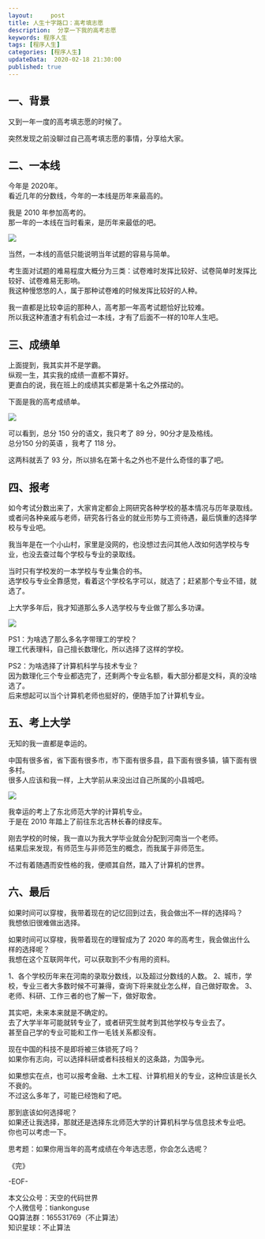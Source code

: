 ```yaml
---   
layout:     post  
title: 人生十字路口：高考填志愿  
description:  分享一下我的高考志愿   
keywords: 程序人生  
tags: [程序人生]    
categories: [程序人生]  
updateData:  2020-02-18 21:30:00  
published: true  
---  
```




## 一、背景  


又到一年一度的高考填志愿的时候了。  


突然发现之前没聊过自己高考填志愿的事情，分享给大家。  


## 二、一本线


今年是 2020年。  
看近几年的分数线，今年的一本线是历年来最高的。  


我是 2010 年参加高考的。  
那一年的一本线在当时看来，是历年来最低的吧。  


![](http://res.tiankonguse.com/images/2020/07/26/001.png)  



当然，一本线的高低只能说明当年试题的容易与简单。  


考生面对试题的难易程度大概分为三类：试卷难时发挥比较好、试卷简单时发挥比较好、试卷难易无影响。  
我这种慢悠悠的人，属于那种试卷难的时候发挥比较好的人种。  


我一直都是比较幸运的那种人，高考那一年高考试题恰好比较难。  
所以我这种渣渣才有机会过一本线，才有了后面不一样的10年人生吧。  


## 三、成绩单  


上面提到，我其实并不是学霸。  
纵观一生，其实我的成绩一直都不算好。  
更直白的说，我在班上的成绩其实都是第十名之外摆动的。  


下面是我的高考成绩单。  


![](http://res.tiankonguse.com/images/2020/07/26/002.png)  


可以看到，总分 150 分的语文，我只考了 89 分，90分才是及格线。  
总分150 分的英语 ，我考了 118 分。  


这两科就丢了 93 分，所以排名在第十名之外也不是什么奇怪的事了吧。  



## 四、报考  


如今考试分数出来了，大家肯定都会上网研究各种学校的基本情况与历年录取线。  
或者问各种亲戚与老师，研究各行各业的就业形势与工资待遇，最后慎重的选择学校与专业吧。  


我当年是在一个小山村，家里是没网的，也没想过去问其他人改如何选学校与专业，也没去查过每个学校与专业的录取线。  


当时只有学校发的一本学校与专业集合的书。  
选学校与专业全靠感觉，看着这个学校名字可以，就选了；赶紧那个专业不错，就选了。  


上大学多年后，我才知道那么多人选学校与专业做了那么多功课。  



![](http://res.tiankonguse.com/images/2020/07/26/003.jpg)  


PS1：为啥选了那么多名字带理工的学校？  
理工代表理科，自己擅长数理化，所以选择了这样的学校。  


PS2：为啥选择了计算机科学与技术专业？  
因为数理化三个专业都选完了，还剩两个专业名额，看大部分都是文科，真的没啥选了。  
后来想起可以当个计算机老师也挺好的，便随手加了计算机专业。  


## 五、考上大学  


无知的我一直都是幸运的。  


中国有很多省，省下面有很多市，市下面有很多县，县下面有很多镇，镇下面有很多村。  
很多人应该和我一样，上大学前从来没出过自己所属的小县城吧。  


![](http://res.tiankonguse.com/images/2020/07/26/004.jpg)  



我幸运的考上了东北师范大学的计算机专业。  
于是在 2010 年踏上了前往东北吉林长春的绿皮车。  


刚去学校的时候，我一直以为我大学毕业就会分配到河南当一个老师。  
结果后来发现，有师范生与非师范生的概念，而我属于非师范生。  


不过有着随遇而安性格的我，便顺其自然，踏入了计算机的世界。  


## 六、最后  


如果时间可以穿梭，我带着现在的记忆回到过去，我会做出不一样的选择吗？  
我想依旧很难做出选择。  


如果时间可以穿梭，我带着现在的理智成为了 2020 年的高考生，我会做出什么样的选择呢？  
我想在这个互联网年代，可以获取到不少有用的资料。  


1、各个学校历年来在河南的录取分数线，以及超过分数线的人数。
2、城市，学校，专业三者大多数时候不可兼得，查询下将来就业怎么样，自己做好取舍。
3、老师、科研、工作三者的也了解一下，做好取舍。


其实吧，未来本来就是不确定的。  
去了大学半年可能就转专业了，或者研究生就考到其他学校与专业去了。  
甚至自己学的专业可能和工作一毛钱关系都没有。  


现在中国的科技不是即将被三体锁死了吗？  
如果你有志向，可以选择科研或者科技相关的这条路，为国争光。  


如果想实在点，也可以报考金融、土木工程、计算机相关的专业，这种应该是长久不衰的。  
不过这么多年了，可能已经饱和了吧。  


那到底该如何选择呢？  
如果还让我选择，那就还是选择东北师范大学的计算机科学与信息技术专业吧。  
你也可以考虑一下。  


思考题：如果你用当年的高考成绩在今年选志愿，你会怎么选呢？  



《完》  


-EOF-  



本文公众号：天空的代码世界  
个人微信号：tiankonguse  
QQ算法群：165531769（不止算法）  
知识星球：不止算法  


